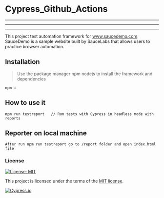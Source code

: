 # Cypress_Github_Actions

---

---

---

This project test automation framework for www.saucedemo.com. SauceDemo is a sample website built by SauceLabs that allows users to practice browser automation.

## Installation

> Use the package manager npm nodejs to install the framework and dependencies

```
npm i

```

## How to use it

```
npm run testreport   // Run tests with Cypress in headless mode with reports
```

## Reporter on local machine

```
After run npm run testreport go to /report folder and open index.html file
```

### License

[![License: MIT](https://img.shields.io/badge/License-MIT-yellow.svg)](https://opensource.org/licenses/MIT)

This project is licensed under the terms of the [MIT license](/LICENSE).

[![Cypress.io](https://img.shields.io/badge/Tested%20with-Cypress-04C38E.svg)](https://www.cypress.io/)
